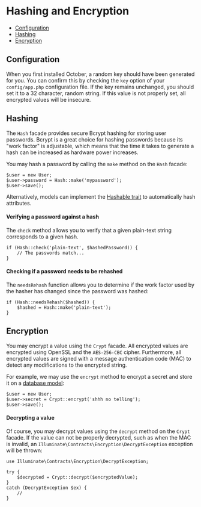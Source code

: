 # Hashing and Encryption

- [Configuration](#configuration)
- [Hashing](#hashing)
- [Encryption](#encryption)

<a name="configuration"></a>
## Configuration

When you first installed October, a random key should have been generated for you. You can confirm this by checking the `key` option of your `config/app.php` configuration file. If the key remains unchanged, you should set it to a 32 character, random string. If this value is not properly set, all encrypted values will be insecure.

<a name="hashing"></a>
## Hashing

The `Hash` facade provides secure Bcrypt hashing for storing user passwords. Bcrypt is a great choice for hashing passwords because its "work factor" is adjustable, which means that the time it takes to generate a hash can be increased as hardware power increases.

You may hash a password by calling the `make` method on the `Hash` facade:

    $user = new User;
    $user->password = Hash::make('mypassword');
    $user->save();

Alternatively, models can implement the [Hashable trait](../database/traits#hashable) to automatically hash attributes.

#### Verifying a password against a hash

The `check` method allows you to verify that a given plain-text string corresponds to a given hash.

    if (Hash::check('plain-text', $hashedPassword)) {
        // The passwords match...
    }

#### Checking if a password needs to be rehashed

The `needsRehash` function allows you to determine if the work factor used by the hasher has changed since the password was hashed:

    if (Hash::needsRehash($hashed)) {
        $hashed = Hash::make('plain-text');
    }

<a name="encryption"></a>
## Encryption

You may encrypt a value using the `Crypt` facade. All encrypted values are encrypted using OpenSSL and the `AES-256-CBC` cipher. Furthermore, all encrypted values are signed with a message authentication code (MAC) to detect any modifications to the encrypted string.

For example, we may use the `encrypt` method to encrypt a secret and store it on a [database model](../database/model):

    $user = new User;
    $user->secret = Crypt::encrypt('shhh no telling');
    $user->save();

#### Decrypting a value

Of course, you may decrypt values using the `decrypt` method on the `Crypt` facade. If the value can not be properly decrypted, such as when the MAC is invalid, an `Illuminate\Contracts\Encryption\DecryptException` exception will be thrown:

    use Illuminate\Contracts\Encryption\DecryptException;

    try {
        $decrypted = Crypt::decrypt($encryptedValue);
    }
    catch (DecryptException $ex) {
        //
    }
